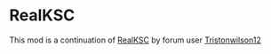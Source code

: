 # RealKSC
This mod is a continuation of [RealKSC](https://forum.kerbalspaceprogram.com/index.php?/topic/118340-12x-14-in-development-real-ksc-in-ksp-dev-continued/) by forum user [Tristonwilson12](https://forum.kerbalspaceprogram.com/index.php?/profile/136353-tristonwilson12/)
